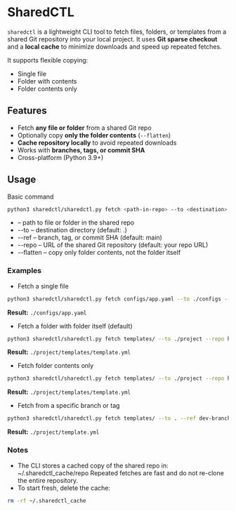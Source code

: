 # SharedCTL

`sharedctl` is a lightweight CLI tool to fetch files, folders, or templates from a shared Git repository into your local project. It uses **Git sparse checkout** and a **local cache** to minimize downloads and speed up repeated fetches.  

It supports flexible copying:  

- Single file  
- Folder with contents  
- Folder contents only  

## Features

- Fetch **any file or folder** from a shared Git repo  
- Optionally copy **only the folder contents** (`--flatten`)  
- **Cache repository locally** to avoid repeated downloads  
- Works with **branches, tags, or commit SHA**  
- Cross-platform (Python 3.9+)  

## Usage

Basic command
```bash
python3 sharedctl/sharedctl.py fetch <path-in-repo> --to <destination> [--ref <branch|tag|SHA>] [--repo <git-url>] [--flatten]
```

- <path-in-repo> – path to file or folder in the shared repo
- --to – destination directory (default: .)
- --ref – branch, tag, or commit SHA (default: main)
- --repo – URL of the shared Git repository (default: your repo URL)
- --flatten – copy only folder contents, not the folder itself

### Examples

- Fetch a single file
```bash
python3 sharedctl/sharedctl.py fetch configs/app.yaml --to ./configs --repo https://github.com/andreyhakobyan/shared-repo.git
```
**Result:** `./configs/app.yaml`

- Fetch a folder with folder itself (default)
```bash
python3 sharedctl/sharedctl.py fetch templates/ --to ./project --repo https://github.com/andreyhakobyan/shared-repo.git
```
**Result:** `./project/templates/template.yml`

- Fetch folder contents only
```bash
python3 sharedctl/sharedctl.py fetch templates/ --to ./project --repo https://github.com/andreyhakobyan/shared-repo.git --flatten
```
**Result:** `./project/templates/template.yml`

- Fetch from a specific branch or tag
```bash
python3 sharedctl/sharedctl.py fetch templates/ --to . --ref dev-branch --repo https://github.com/andreyhakobyan/shared-repo.git
```
**Result:** `./project/template.yml`

### Notes
- The CLI stores a cached copy of the shared repo in: ~/.sharedctl_cache/repo
Repeated fetches are fast and do not re-clone the entire repository.
- To start fresh, delete the cache:

```bash
rm -rf ~/.sharedctl_cache
```